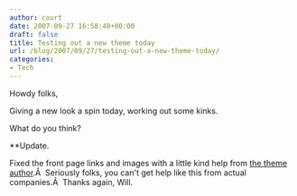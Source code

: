 ```yaml
---
author: court
date: 2007-09-27 16:58:48+00:00
draft: false
title: Testing out a new theme today
url: /blog/2007/09/27/testing-out-a-new-theme-today/
categories:
- Tech
---
```


Howdy folks,

Giving a new look a spin today, working out some kinks.

What do you think?

**Update.

Fixed the front page links and images with a little kind help from [the theme author](http://iamww.com/).Â  Seriously folks, you can't get help like this from actual companies.Â  Thanks again, Will.
